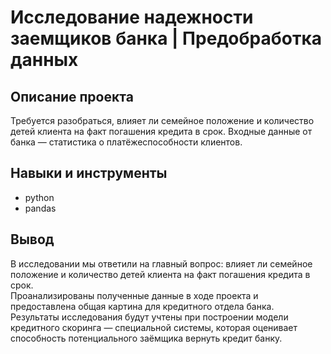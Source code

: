 # Исследование надежности заемщиков банка | Предобработка данных  
## Описание проекта   
Требуется разобраться, влияет ли семейное положение и количество детей клиента на факт погашения кредита в срок. Входные данные от банка — статистика о платёжеспособности клиентов.  
## Навыки и инструменты  
- python  
- pandas  
## Вывод  
В исследовании мы ответили на главный вопрос: влияет ли семейное положение и количество детей клиента на факт погашения кредита в срок.  
Проанализированы полученные данные в ходе проекта и предоставлена общая картина для кредитного отдела банка.  
Результаты исследования будут учтены при построении модели кредитного скоринга — специальной системы, которая оценивает способность потенциального заёмщика вернуть кредит банку.  
